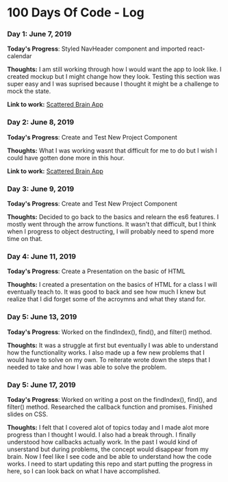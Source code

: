 # 100 Days Of Code - Log

### Day 1: June 7, 2019 


**Today's Progress**: Styled NavHeader component and imported react-calendar 

**Thoughts:** I am still working through how I would want the app to look like. I created mockup but I might change how they look. Testing this section was super easy and I was suprised because I thought it might be a challenge to mock the state.

**Link to work:** [Scattered Brain App](https://github.com/parshanapally/scattered-brain)


### Day 2: June 8, 2019 


**Today's Progress**: Create and Test New Project Component 

**Thoughts:** What I was working wasnt that difficult for me to do but I wish I could have gotten done more in this hour.

**Link to work:** [Scattered Brain App](https://github.com/parshanapally/scattered-brain)


### Day 3: June 9, 2019 


**Today's Progress**: Create and Test New Project Component 

**Thoughts:** Decided to go back to the basics and relearn the es6 features. I mostly went through the arrow functions. It wasn't that difficult, but I think when I progress to object destructing, I will probably need to spend more time on that.


### Day 4: June 11, 2019 


**Today's Progress**: Create a Presentation on the basic of HTML

**Thoughts:** I created a presentation on the basics of HTML for a class I will eventually teach to.
It was good to back and see how much I knew but realize that I did forget some of the acroymns and what they stand for.


### Day 5: June 13, 2019 


**Today's Progress**: Worked on the findIndex(), find(), and filter() method.

**Thoughts:** It was a struggle at first but eventually I was able to understand how the functionality works. I also made up a few new problems that I would have to solve on my own. To reiterate wrote down the steps that I needed to take and how I was able to solve the problem.

### Day 5: June 17, 2019 


**Today's Progress**: Worked on writing a post on the findIndex(), find(), and filter() method. Researched the callback function and promises. Finished slides on CSS.

**Thoughts:** I felt that I covered alot of topics today and I made alot more progress than I thought I would. I also had a break through. I finally understood how callbacks actually work. In the past I would kind of unserstand but during problems, the concept would disappear from my brain. Now I feel like I see code and be able to understand how the code works. I need to start updating this repo and start putting the progress in here, so I can look back on what I have accomplished.





